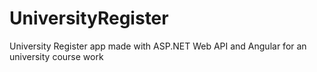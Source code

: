 # UniversityRegister
University Register app made with ASP.NET Web API and Angular for an university course work
